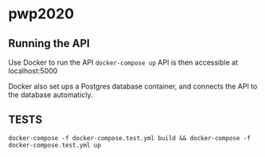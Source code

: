 # pwp2020

## Running the API
Use Docker to run the API
`docker-compose up`
API is then accessible at localhost:5000


Docker also set ups a Postgres database container, and connects the API to the database automaticly.

## TESTS

`docker-compose -f docker-compose.test.yml build && docker-compose -f docker-compose.test.yml up`